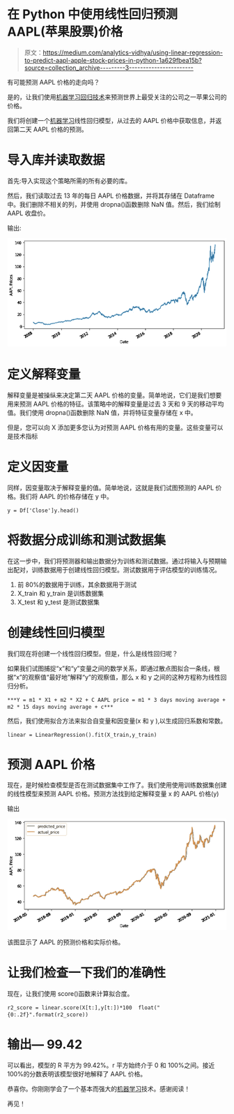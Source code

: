 # 在 Python 中使用线性回归预测 AAPL(苹果股票)价格

> 原文：<https://medium.com/analytics-vidhya/using-linear-regression-to-predict-aapl-apple-stock-prices-in-python-1a629fbea15b?source=collection_archive---------3----------------------->

有可能预测 AAPL 价格的走向吗？

是的，让我们使用[机器学习回归技术](https://www.quantinsti.com/blog/machine-learning-trading-predict-stock-prices-regression/)来预测世界上最受关注的公司之一苹果公司的价格。

我们将创建一个[机器学习](https://quantra.quantinsti.com/course/introduction-to-machine-learning-for-trading)线性回归模型，从过去的 AAPL 价格中获取信息，并返回第二天 AAPL 价格的预测。

# 导入库并读取数据

首先:导入实现这个策略所需的所有必要的库。

然后，我们读取过去 13 年的每日 AAPL 价格数据，并将其存储在 Dataframe 中。我们删除不相关的列，并使用 dropna()函数删除 NaN 值。然后，我们绘制 AAPL 收盘价。

输出:

![](img/e8c867d157dcdec6bd8d7bd8573d445b.png)

# 定义解释变量

解释变量是被操纵来决定第二天 AAPL 价格的变量。简单地说，它们是我们想要用来预测 AAPL 价格的特征。该策略中的解释变量是过去 3 天和 9 天的移动平均值。我们使用 dropna()函数删除 NaN 值，并将特征变量存储在 x 中。

但是，您可以向 X 添加更多您认为对预测 AAPL 价格有用的变量。这些变量可以是技术指标

# 定义因变量

同样，因变量取决于解释变量的值。简单地说，这就是我们试图预测的 AAPL 价格。我们将 AAPL 的价格存储在 y 中。

```
y = Df['Close']y.head()
```

# 将数据分成训练和测试数据集

在这一步中，我们将预测器和输出数据分为训练和测试数据。通过将输入与预期输出配对，训练数据用于创建线性回归模型。测试数据用于评估模型的训练情况。

1.  前 80%的数据用于训练，其余数据用于测试
2.  X_train 和 y_train 是训练数据集
3.  X_test 和 y_test 是测试数据集

# 创建线性回归模型

我们现在将创建一个线性回归模型。但是，什么是线性回归呢？

如果我们试图捕捉“x”和“y”变量之间的数学关系，即通过散点图拟合一条线，根据“x”的观察值“最好地”解释“y”的观察值，那么 x 和 y 之间的这种方程称为线性回归分析。

```
***Y = m1 * X1 + m2 * X2 + C AAPL price = m1 * 3 days moving average + m2 * 15 days moving average + c***
```

然后，我们使用拟合方法来拟合自变量和因变量(x 和 y ),以生成回归系数和常数。

```
linear = LinearRegression().fit(X_train,y_train)
```

# 预测 AAPL 价格

现在，是时候检查模型是否在测试数据集中工作了。我们使用使用训练数据集创建的线性模型来预测 AAPL 价格。预测方法找到给定解释变量 x 的 AAPL 价格(y)

输出

![](img/286fea4379a84fdcba6ea71f49f22222.png)

该图显示了 AAPL 的预测价格和实际价格。

# 让我们检查一下我们的准确性

现在，让我们使用 score()函数来计算拟合度。

```
r2_score = linear.score(X[t:],y[t:])*100  float("{0:.2f}".format(r2_score))
```

# **输出— 99.42**

可以看出，模型的 R 平方为 99.42%。r 平方始终介于 0 和 100%之间。接近 100%的分数表明该模型很好地解释了 AAPL 价格。

恭喜你。你刚刚学会了一个基本而强大的[机器学习](https://www.quantinsti.com/blog/overview-machine-learning-trading/)技术。感谢阅读！

再见！